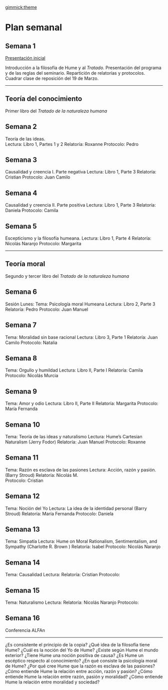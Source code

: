 [gimmick:theme](united)

# Plan semanal

## Semana 1

<a href="../presentaciones/Hume2018.html">Presentación inicial</a>



Introducción a la filosofía de Hume y al *Tratado*. Presentación del programa y de las reglas del seminario. 
Repartición de relatorías y protocolos. 
Cuadrar clase de reposición del 19 de Marzo.

---

## Teoría del conocimiento
Primer libro del *Tratado de la naturaleza humana*

## Semana 2 
Teoría de las ideas.  
Lectura: Libro 1, Partes 1 y 2
Relatoría: Roxanne
Protocolo:  Pedro

## Semana 3 
Causalidad y creencia I.  Parte negativa
Lectura: Libro 1, Parte 3
Relatoría: Cristian
Protocolo: Juan Camilo 

## Semana 4 
Causalidad y creencia II.  Parte positiva
Lectura: Libro 1, Parte 3
Relatoría: Daniela
Protocolo:  Camila

## Semana 5

Escepticismo y la filosofía humeana. 
Lectura: Libro 1, Parte 4 
Relatoría: Nicolás Naranjo
Protocolo:  Margarita
 
--- 
## Teoría moral
Segundo y tercer libro del *Tratado de la naturaleza humana*

## Semana 6

Sesión Lunes:
Tema: Psicología moral Humeana
Lectura: Libro 2, Parte 3
Relatoría: Pedro
Protocolo: Juan Manuel

## Semana 7
Tema: Moralidad sin base racional
Lectura: Libro 3, Parte 1
Relatoría: Juan Camilo
Protocolo: Natalia

## Semana 8
Tema: Orgullo y humildad
Lectura: Libro II, Parte I
Relatoría: Camila 
Protocolo: Nicolás Murcia

## Semana 9
Tema: Amor y odio
Lectura: Libro II, Parte II
Relatoría:  Margarita
Protocolo: María Fernanda

## Semana 10
Tema: Teoría de las ideas y naturalismo
Lectura: Hume’s Cartesian Naturalism (Jerry Fodor)
Relatoría:  Juan Manuel
Protocolo: Roxanne

## Semana 11
Tema: Razón es esclava de las pasiones
Lectura: Acción, razón y pasión. (Barry Stroud)
Relatoría: Nicolás M.  
Protocolo: Cristian

## Semana 12
Tema: Noción del Yo
Lectura: La idea de la identidad personal (Barry Stroud)
Relatoría: María Fernanda
Protocolo: Daniela

## Semana 13
Tema: Simpatía
Lectura: Hume on Moral Rationalism, Sentimentalism, and Sympathy (Charlotte R. Brown )
Relatoría:  Isabel
Protocolo: Nicolás Naranjo


## Semana 14
Tema: Causalidad
Lectura: 
Relatoría:  Cristian
Protocolo: 

## Semana 15
Tema: Naturalismo
Lectura: 
Relatoría:  Nicolás Naranjo
Protocolo: 

## Semana 16
Conferencia ALFAn


--- 
¿Es consistente el principio de la copia?
¿Qué idea de la filosofía tiene Hume?
¿Cuál es la noción del Yo de Hume?
¿Existe según Hume el mundo exterior?
¿Tiene Hume una noción positiva de causa?
¿Es Hume un escéptico respecto al conocimiento?
¿En qué consiste la psicología moral de Hume?
¿Por qué cree Hume que la razón es esclava de las pasiones?
¿Cómo entiende Hume la relación entre acción, razón y pasión?
¿Cómo entiende Hume la relación entre razón, pasión y moralidad?
¿Cómo entiende Hume la relación entre moralidad y sociedad?
<!-- toc -->
<!-- tocstop -->
